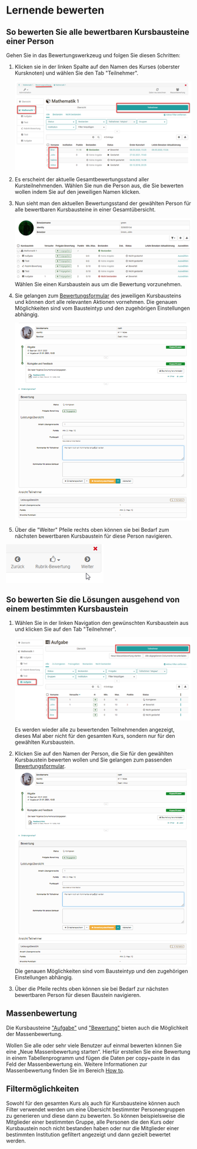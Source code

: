 # Lernende bewerten

## So bewerten Sie alle bewertbaren Kursbausteine einer Person

Gehen Sie in das Bewertungswerkzeug und folgen Sie diesen Schritten:

1. Klicken sie in der linken Spalte auf den Namen des Kurses (oberster Kursknoten) und wählen Sie den Tab "Teilnehmer".

    ![Bewertungswerkzeug Teilnehmer](assets/Bewertungswerkzeug_TN2_172-2.png)  
      
2. Es erscheint der aktuelle Gesamtbewertungsstand aller Kursteilnehmenden. Wählen Sie nun die Person aus, die Sie bewerten wollen indem Sie auf den jeweiligen Namen klicken.
  
3. Nun sieht man den aktuellen Bewertungsstand der gewählten Person für alle bewertbaren Kursbausteine in einer Gesamtübersicht. 

    ![Übersicht aller Bewertungsbausteine für eine Person](assets/Personen_bewerten.png)
Wählen Sie einen Kursbaustein aus um die Bewertung vorzunehmen. 
  
4. Sie gelangen zum [Bewertungsformular](The_assessment_form.de.md) des
jeweiligen Kursbausteins und können dort alle relevanten Aktionen vornehmen. Die genauen Möglichkeiten sind vom Bausteintyp und den zugehörigen Einstellungen abhängig.

    ![Bewertungsformular Aufgabe](assets/Bewertung_Baustein_172.png)
  
5. Über die "Weiter" Pfeile rechts oben können sie bei Bedarf zum nächsten
bewertbaren Kursbaustein für diese Person navigieren.

![Vor- und Zurück-Pfeile](assets/Bewertung_weiter.png)  
  
## So bewerten Sie die Lösungen ausgehend von einem bestimmten Kursbaustein

1. Wählen Sie in der linken Navigation den gewünschten Kursbaustein aus und klicken Sie auf den Tab "Teilnehmer". 

    ![Einzelnen Kursbaustein bewerten](assets/Bewertung_Bausteine.png)

    Es werden wieder alle zu bewertenden Teilnehmenden angezeigt, dieses Mal aber nicht für den gesamten Kurs, sondern nur für den gewählten Kursbaustein. 

2. Klicken Sie auf den Namen der Person, die Sie für den gewählten Kursbaustein bewerten wollen und Sie gelangen zum passenden [Bewertungsformular](The_assessment_form.de.md). 
    ![Bewertungsformular Aufgabe](assets/Bewertung_Baustein_172.png) Die genauen Möglichkeiten sind vom Bausteintyp und den zugehörigen Einstellungen abhängig.

3. Über die Pfeile rechts oben können sie bei Bedarf zur nächsten bewertbaren
Person für diesen Baustein navigieren.

## Massenbewertung  
Die Kursbausteine ["Aufgabe"](Assessing_tasks_and_group_tasks.de.md) und ["Bewertung"](Assessment_of_course_modules.de.md) bieten auch die Möglichkeit der Massenbewertung.

Wollen Sie alle oder sehr viele Benutzer auf einmal bewerten können Sie eine „Neue Massenbewertung starten“. Hierfür erstellen Sie eine Bewertung in einem Tabellenprogramm und fügen die Daten per copy+paste in das Feld der Massenbewertung ein. Weitere Informationen zur Massenbewertung finden Sie im Bereich [How to](../../manual_how-to/bulk_assessment/bulk_assessment.de.md).

## Filtermöglichkeiten

Sowohl für den gesamten Kurs als auch für Kursbausteine können auch Filter verwendet werden um eine Übersicht bestimmter Personengruppen zu generieren und diese dann zu bewerten. So können beispielsweise die Mitglieder einer bestimmten Gruppe, alle Personen die den Kurs oder Kursbaustein noch nicht bestanden haben oder nur die Mitglieder einer bestimmten Institution gefiltert angezeigt und dann gezielt bewertet werden.

